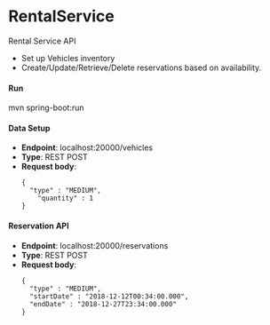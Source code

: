 # RentalService
Rental Service API

- Set up Vehicles inventory
- Create/Update/Retrieve/Delete reservations based on availability.

#### **Run**
  mvn spring-boot:run
  
#### Data Setup
  - **Endpoint**: localhost:20000/vehicles
  - **Type**: REST POST
  - **Request body**:
    ```
    {
      "type" : "MEDIUM",
	    "quantity" : 1
    }
    ```

#### Reservation API
  - **Endpoint**: localhost:20000/reservations
  - **Type**: REST POST
  - **Request body**:
    ```
    {
      "type" : "MEDIUM",
      "startDate" : "2018-12-12T00:34:00.000",
      "endDate" : "2018-12-27T23:34:00.000"
    }
    ```
